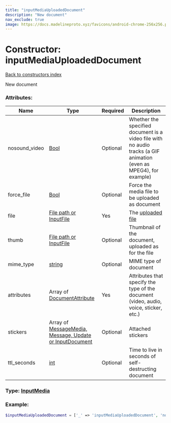 ```yaml
---
title: "inputMediaUploadedDocument"
description: "New document"
nav_exclude: true
image: https://docs.madelineproto.xyz/favicons/android-chrome-256x256.png
---
```

# Constructor: inputMediaUploadedDocument  
[Back to constructors index](/API_docs/constructors/index.md)



New document

### Attributes:

| Name     |    Type       | Required | Description |
|----------|---------------|----------|-------------|
|nosound\_video|[Bool](/API_docs/types/Bool.md) | Optional|Whether the specified document is a video file with no audio tracks (a GIF animation (even as MPEG4), for example)|
|force\_file|[Bool](/API_docs/types/Bool.md) | Optional|Force the media file to be uploaded as document|
|file|[File path or InputFile](/API_docs/types/InputFile.md) | Yes|The [uploaded file](https://core.telegram.org/api/files)|
|thumb|[File path or InputFile](/API_docs/types/InputFile.md) | Optional|Thumbnail of the document, uploaded as for the file|
|mime\_type|[string](/API_docs/types/string.md) | Optional|MIME type of document|
|attributes|Array of [DocumentAttribute](/API_docs/types/DocumentAttribute.md) | Yes|Attributes that specify the type of the document (video, audio, voice, sticker, etc.)|
|stickers|Array of [MessageMedia, Message, Update or InputDocument](/API_docs/types/InputDocument.md) | Optional|Attached stickers|
|ttl\_seconds|[int](/API_docs/types/int.md) | Optional|Time to live in seconds of self-destructing document|



### Type: [InputMedia](/API_docs/types/InputMedia.md)


### Example:

```php
$inputMediaUploadedDocument = ['_' => 'inputMediaUploadedDocument', 'nosound_video' => Bool, 'force_file' => Bool, 'file' => InputFile, 'thumb' => InputFile, 'mime_type' => 'string', 'attributes' => [DocumentAttribute, DocumentAttribute], 'stickers' => [InputDocument, InputDocument], 'ttl_seconds' => int];
```  

